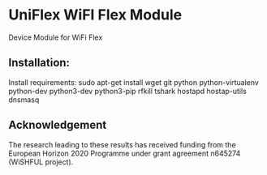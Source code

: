 UniFlex WiFI Flex Module
============================

Device Module for WiFi Flex

## Installation:
Install requirements:
sudo apt-get install wget git python python-virtualenv python-dev python3-dev python3-pip rfkill tshark hostapd hostap-utils dnsmasq

## Acknowledgement

The research leading to these results has received funding from the European
Horizon 2020 Programme under grant agreement n645274 (WiSHFUL project).
